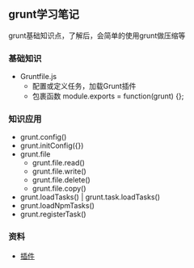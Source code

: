 ## grunt学习笔记
grunt基础知识点，了解后，会简单的使用grunt做压缩等
### 基础知识
- Gruntfile.js
    - 配置或定义任务，加载Grunt插件
    - 包裹函数 module.exports = function(grunt) {};
### 知识应用
- grunt.config()
- grunt.initConfig({})
- grunt.file
    - grunt.file.read()
    - grunt.file.write()
    - grunt.file.delete()
    - grunt.file.copy()
- grunt.loadTasks() | grunt.task.loadTasks()
- grunt.loadNpmTasks()
- grunt.registerTask()
### 资料
- [插件](https://github.com/gruntjs)